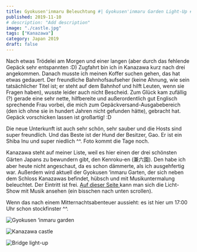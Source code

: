 ```yaml
---
title: Gyokusen'inmaru Beleuchtung #| Gyokusen'inmaru Garden Light-Up #| 玉泉院丸庭園ライトアップ
published: 2019-11-10
# description: "Add description"
image: "./castle.jpg"
tags: ["Kanazawa"]
category: Japan 2019
draft: false
---
```


Nach etwas Trödelei am Morgen und einer langen (aber durch das fehlende Gepäck sehr entspannten :D) Zugfahrt bin ich in Kanazawa kurz nach drei angekommen. 
Danach musste ich meinen Koffer suchen gehen, das hat etwas gedauert. Der freundliche Bahnhofsaufseher (keine Ahnung, wie sein tatsächlicher Titel ist; er 
steht auf dem Bahnhof und hilft Leuten, wenn sie Fragen haben), wusste leider auch nicht Bescheid. Zum Glück kam zufällig (?) gerade eine sehr nette, 
hilfbereite und außerordentlich gut Englisch sprechende Frau vorbei, die mich zum Gepäckversand-Ausgabebereich (den ich ohne sie in hundert Jahren nicht 
gefunden hätte), gebracht hat. Gepäck vorschicken lassen ist großartig! :D

Die neue Unterkunft ist auch sehr schön, sehr sauber und die Hosts sind super freundlich. Und das Beste ist der Hund der Besitzer, Gao. Er ist ein Shiba Inu 
und super niedlich ^^. Foto kommt die Tage noch.

Kanazawa steht auf meiner Liste, weil es hier einen der drei schönsten Gärten Japans zu bewundern gibt, den Kenroku-en (兼六園). Den habe ich aber heute nicht 
angeschaut, da es schon dämmerte, als ich ausgehfertig war. Außerdem wird aktuell der Gyokusen ‘inmaru Garten, der sich neben dem Schloss Kanazawas befindet, 
hübsch und mit Musikuntermalung beleuchtet. Der Eintritt ist frei. 
<a href="http://www.pref.ishikawa.jp/siro-niwa/kanazawajou/e/night/index.html" target="_blank" rel="noopener noreferrer">Auf dieser Seite </a> kann man sich 
die Licht-Show mit Musik ansehen (ein bisschen nach unten scrollen).

Wenn das nach einem Mitternachtsabenteuer aussieht: es ist hier um 17:00 Uhr schon stockfinster ^^. 

![Gyokusen ‘inmaru garden](./trees.jpg)

![Kanazawa castle](./castle.jpg)

![Bridge light-up](./bridge.jpg)
